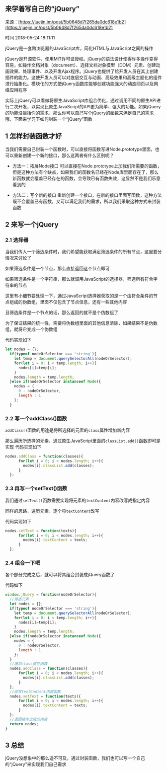 ## 来学着写自己的“jQuery”

来源：[https://juejin.im/post/5b0648d7f265da0dc618e1b2](https://juejin.im/post/5b0648d7f265da0dc618e1b2)

时间 2018-05-24 18:11:11



jQuery是一套跨浏览器的JavaScript库，简化HTML与JavaScript之间的操作

jQuery是开源软件，使用MIT许可证授权。jQuery的语法设计使得许多操作变得容易，如操作文档对象（document）、选择文档对象模型（DOM）元素、创建动画效果、处理事件、以及开发Ajax程序。jQuery也提供了给开发人员在其上创建插件的能力。这使开发人员可以对底层交互与动画、高级效果和高级主题化的组件进行抽象化。模块化的方式使jQuery函数库能够创建功能强大的动态网页以及网络应用程序

实际上jQuery可以看做将原生JavaScript库组合优化，通过调用不同的原生API进行二次开发，以实现比原生JavaScript的API更为简单、强大的功能。如果jQuery的功能没攘括你的需求，那么你可以自己写个jQuery的函数来满足自己的需求哦，下面来学习下如何封装一个“jQuery”函数

  
## 1 怎样封装函数才好

当我们需要自己封装一个函数时，可以直接将函数写进Node.prototype里面，也可以重新创建一个新的接口，那么这两者有什么区别呢？



* 方法一：拓展Node接口
可以直接在Node.prototype上加我们所需要的函数，但是这种方法有个缺点，如果我们的函数名已经在Node库里面存在了，那么新函数就会覆盖已经存在的函数，会导致已有函数失效，这显然不是我们乐意看到的

    
* 方法二：写个新的接口
重新创建一个接口，在新的接口里面写函数，这种方法既不会覆盖已有函数，又可以满足我们的需求，所以我们采取这种方式来封装函数

    
  


## 2 来写一个jQuery


### 2.1 选择器

当我们传入一个筛选条件时，我们希望能获取满足筛选条件的所有节点，这里要分情况来讨论了

  

如果筛选条件是一个节点，那么直接返回这个节点即可

如果筛选条件是一个字符串，那么就调用JavaScript的选择器，筛选所有符合字符串的节点

    
这里有小细节要处理一下，通过JavaScript选择器获取的是一个由符合条件的节点组成的伪数组，里面不仅包含了节点信息，还有一些其他内容

且筛选条件是一个节点的话，那么返回的就不是个伪数组了

为了保证结果的统一性，需要将伪数组里面的其他信息清除，如果结果不是伪数组，就将它变成一个伪数组

      

代码实现如下

```js
let nodes = {};
  if(typeof nodeOrSelector === 'string'){
    let temp = document.querySelectorAll(nodeOrSelector);
    for(let i = 0; i < temp.length; i++){
      nodes[i]=temp[i];
    }
    nodes.length = temp.length;
  }else if(nodeOrSelector instanceof Node){
    nodes = {
      0 : nodeOrSelector,
      length : 1
    };
  }
```


### 2.2 写一个addClass()函数
`addClass()`函数的用途是将所选择的元素的`class`属性增加新内容

那么遍历所选择的元素，通过原生JavaScript里面的`classList.add()`函数即可是实现
代码实现如下

```js
nodes.addClass = function(classes){
      for(let i = 0; i < nodes.length; i++){
        nodes[i].classList.add(classes);
      }
  };
```


### 2.3 再写一个setText()函数

我们通过`setText()`函数需要实现将元素的`textContent`内容改写成指定内容

同样的思路，遍历元素，逐个将`textContent`改写

代码实现如下

```js
nodes.setText = function(texts){
      for(let i = 0; i < nodes.length; i++){
        nodes[i].textContent = texts;
      }
  };
```


### 2.4 组合一下吧

各个部分完成之后，就可以将其组合封装成jQuery函数了

代码如下

```js
window.jQuery = function(nodeOrSelector){
  //筛选元素
  let nodes = {};
  if(typeof nodeOrSelector === 'string'){
    let temp = document.querySelectorAll(nodeOrSelector);
    for(let i = 0; i < temp.length; i++){
      nodes[i]=temp[i];
    }
    nodes.length = temp.length;
  }else if(nodeOrSelector instanceof Node){
    nodes = {
      0 : nodeOrSelector,
      length : 1
    };
  }
  //增加class属性函数
  nodes.addClass = function(classes){
      for(let i = 0; i < nodes.length; i++){
        nodes[i].classList.add(classes);
      }
  };
  //改写textContent内容函数
  nodes.setText = function(texts){
      for(let i = 0; i < nodes.length; i++){
        nodes[i].textContent = texts;
      }
  };  
  //返回操作之后的内容
  return nodes;
}
```


## 3 总结

jQuery没想象中的那么遥不可及，通过封装函数，我们也可以写一个自己的“jQuery”来实现我们自己需求


